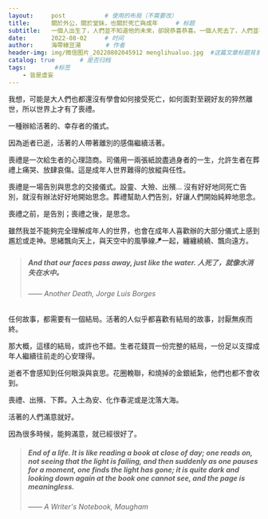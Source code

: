```yaml
---
layout:     post           # 使用的布局（不需要改）
title:      關於外公，關於堂妹，也關於死亡與成年     # 标题 
subtitle:   一個人出生了，人們並不知道他的未來，卻說恭喜恭喜。一個人死去了，人們並不知道死後世界，卻說可惜可惜。 ——三毛 #副标题
date:       2022-08-02     # 时间
author:     海帶綠豆湯       # 作者
header-img: img/微信图片_20220802045912 menglihualuo.jpg  #这篇文章标题背景图片
catalog: true       # 是否归档
tags:        #标签
    - 皆是虛妄
---
```


我想，可能是大人們也都還沒有學會如何接受死亡，如何面對至親好友的猝然離世，所以世界上才有了喪禮。

一種辦給活著的、幸存者的儀式。



因為逝者已逝，活著的人帶著離別的感傷繼續活著。

喪禮是一次給生者的心理諮商。司儀用一兩張紙說盡過身者的一生，允許生者在葬禮上痛哭、放肆哀傷。這是成年人世界難得的放縱與任性。

喪禮是一場告別與思念的交接儀式。設靈、大殮、出殯… 沒有好好地同死亡告別，就沒有辦法好好地開始思念。葬禮幫助人們告別，好讓人們開始純粹地思念。

喪禮之前，是告別；喪禮之後，是思念。



雖然我並不能夠完全理解成年人的世界，也會在成年人喜歡辦的大部分儀式上感到尷尬或走神。思緒飄向天上，與天空中的風箏線🪁一起，纏纏繞繞、飄向遠方。

>##### And that our faces pass away, just like the water. 人死了，就像水消失在水中。
>###### —— Another Death, Jorge Luis Borges


任何故事，都需要有一個結局。活著的人似乎都喜歡有結局的故事，討厭無疾而終。

那大概，這樣的結局，或許也不錯。生者花錢買一份完整的結局，一份足以支撐成年人繼續往前走的心安理得。



逝者不會感知到任何眼淚與哀思。花圈輓聯，和燒掉的金銀紙紮，他們也都不會收到。

喪禮、出殯、下葬。入土為安、化作春泥或是沈落大海。



活著的人們滿意就好。

因為很多時候，能夠滿意，就已經很好了。



>##### End of a life. It is like reading a book at close of day; one reads on, not seeing that the light is failing, and then suddenly as one pauses for a moment, one finds the light has gone; it is quite dark and looking down again at the book one cannot see, and the page is meaningless.
>###### —— A Writer's Notebook, Maugham
